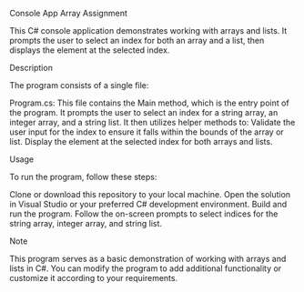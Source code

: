 Console App Array Assignment

This C# console application demonstrates working with arrays and lists. It prompts the user to select an index for both an array and a list, then displays the element at the selected index.

Description

The program consists of a single file:

Program.cs: This file contains the Main method, which is the entry point of the program. It prompts the user to select an index for a string array, an integer array, and a string list. It then utilizes helper methods to:
Validate the user input for the index to ensure it falls within the bounds of the array or list.
Display the element at the selected index for both arrays and lists.

Usage

To run the program, follow these steps:

Clone or download this repository to your local machine.
Open the solution in Visual Studio or your preferred C# development environment.
Build and run the program.
Follow the on-screen prompts to select indices for the string array, integer array, and string list.

Note

This program serves as a basic demonstration of working with arrays and lists in C#. You can modify the program to add additional functionality or customize it according to your requirements.

